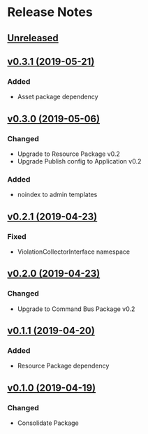 # Release Notes

## [Unreleased](https://github.com/ixocreate/admin-package/compare/0.3.0...develop)

## [v0.3.1 (2019-05-21)](https://github.com/ixocreate/admin-package/compare/0.3.0...0.3.1)
### Added
- Asset package dependency

## [v0.3.0 (2019-05-06)](https://github.com/ixocreate/admin-package/compare/0.2.1...0.3.0)
### Changed
- Upgrade to Resource Package v0.2
- Upgrade Publish config to Application v0.2
### Added
- noindex to admin templates

## [v0.2.1 (2019-04-23)](https://github.com/ixocreate/admin-package/compare/0.2.0...0.2.1)
### Fixed
- ViolationCollectorInterface namespace

## [v0.2.0 (2019-04-23)](https://github.com/ixocreate/admin-package/compare/0.1.1...0.2.0)
### Changed
- Upgrade to Command Bus Package v0.2

## [v0.1.1 (2019-04-20)](https://github.com/ixocreate/admin-package/compare/0.1.0...0.1.1)
### Added
- Resource Package dependency

## [v0.1.0 (2019-04-19)](https://github.com/ixocreate/admin-package/compare/master...0.1.0)
### Changed
- Consolidate Package
